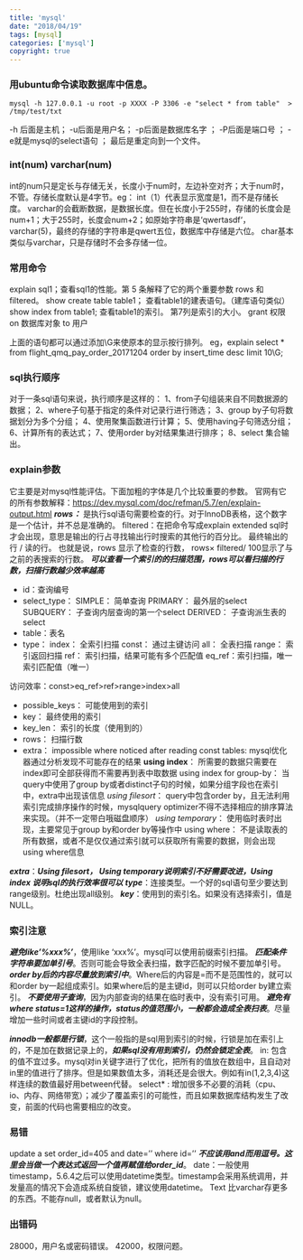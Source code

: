 ```yaml
---
title: 'mysql'
date: "2018/04/19"
tags: [mysql]
categories: ['mysql']
copyright: true
---
```

### 用ubuntu命令读取数据库中信息。
```
mysql -h 127.0.0.1 -u root -p XXXX -P 3306 -e "select * from table"  > /tmp/test/txt
```
-h 后面是主机； -u后面是用户名； -p后面是数据库名字 ； -P后面是端口号 ； -e就是mysql的select语句 ； 最后是重定向到一个文件。 

### int(num) varchar(num)
int的num只是定长与存储无关，长度小于num时，左边补空对齐；大于num时，不管。存储长度默认是4字节。eg： int（1）代表显示宽度是1，而不是存储长度。
varchar的会截断数据，是数据长度。但在长度小于255时，存储的长度会是num+1；大于255时，长度会num+2；如原始字符串是‘qwertasdf‘，varchar(5)，最终的存储的字符串是qwert五位，数据库中存储是六位。
char基本类似与varchar，只是存储时不会多存储一位。

### 常用命令
explain sql1；查看sql1的性能。第 5 条解释了它的两个重要参数 rows 和filtered。
show create table table1； 查看table1的建表语句。（建库语句类似）
show index from table1; 查看table1的索引。 第7列是索引的大小。
grant 权限 on 数据库对象 to 用户

上面的语句都可以通过添加\G来使原本的显示按行排列。
eg，explain select * from flight_qmq_pay_order_20171204 order by insert_time desc limit 10\G;
### sql执行顺序
对于一条sql语句来说，执行顺序是这样的：
1、from子句组装来自不同数据源的数据；
2、where子句基于指定的条件对记录行进行筛选；
3、group by子句将数据划分为多个分组；
4、使用聚集函数进行计算；
5、使用having子句筛选分组；
6、计算所有的表达式；
7、使用order by对结果集进行排序；
8、select 集合输出。

### explain参数
它主要是对mysql性能评估。下面加粗的字体是几个比较重要的参数。
官网有它的所有参数解释：https://dev.mysql.com/doc/refman/5.7/en/explain-output.html
**_rows：_** 是执行sql语句需要检查的行。对于InnoDB表格，这个数字是一个估计，并不总是准确的。
filtered：在把命令写成explain extended sql时才会出现，意思是输出的行占寻找输出行时搜索的其他行的百分比。 最终输出的行  /  读的行。 也就是说，rows 显示了检查的行数， rows× filtered/ 100显示了与之前的表搜索的行数。
       **_可以查看一个索引的的扫描范围，rows可以看扫描的行数，扫描行数越少效率越高_** 
- id：查询编号
- select_type：
  SIMPLE：    简单查询
  PRIMARY：   最外层的select
  SUBQUERY：  子查询内层查询的第一个select
  DERIVED：   子查询派生表的select
- table：表名
- type：
  index： 全索引扫描
  const： 通过主键访问
  all：   全表扫描
  range： 索引返回扫描
  ref：   索引扫描，结果可能有多个匹配值
  eq_ref：索引扫描，唯一索引匹配值（唯一） 

访问效率：const>eq_ref>ref>range>index>all

- possible_keys： 可能使用到的索引
- key： 最终使用的索引
- key_len： 索引的长度（使用到的）
- rows： 扫描行数
- extra：
  impossible where noticed after reading const tables: mysql优化器通过分析发现不可能存在的结果
  **using index**： 所需要的数据只需要在index即可全部获得而不需要再到表中取数据
  using index for group-by： 当query中使用了group by或者distinct子句的时候，如果分组字段也在索引中，extra中出现该信息
  _using filesort_： query中包含order by，且无法利用索引完成排序操作的时候，mysqlquery optimizer不得不选择相应的排序算法来实现。（并不一定带白哦磁盘顺序）
  _using temporary_： 使用临时表时出现，主要常见于group by和order by等操作中
  using where： 不是读取表的所有数据，或者不是仅仅通过索引就可以获取所有需要的数据，则会出现using where信息

**_extra_**：**_Using filesort， Using temporary说明索引不好需要改进，Using index 说明sql的执行效率很可以_**
**_type_**：连接类型。一个好的sql语句至少要达到range级别。杜绝出现all级别。
**_key_**：使用到的索引名。如果没有选择索引，值是NULL。

### 索引注意
**_避免like’%xxx%’_**，使用like ‘xxx%’。mysql可以使用前缀索引扫描。
**_匹配条件字符串要加单引号_**。否则可能会导致全表扫描，数字匹配的时候不要加单引号。
**_order by后的内容尽量放到索引中_**。Where后的内容是=而不是范围性的，就可以和order by一起组成索引。如果where后的是主键id，则可以只给order by建立索引。
**_不要使用子查询_**，因为内部查询的结果在临时表中，没有索引可用。
**_避免有where status=1这样的操作，status的值范围小，一般都会造成全表扫表_**。尽量增加一些时间或者主键id的字段控制。

**_innodb一般都是行锁_**，这个一般指的是sql用到索引的时候，行锁是加在索引上的，不是加在数据记录上的，**_如果sql没有用到索引，仍然会锁定全表_**。
in: 包含的值不宜过多。mysql对in关键字进行了优化，把所有的值放在数组中，且自动对in里的值进行了排序。但是如果数值太多，消耗还是会很大。例如有in(1,2,3,4)这样连续的数值最好用between代替。
select* : 增加很多不必要的消耗（cpu、io、内存、网络带宽）；减少了覆盖索引的可能性，而且如果数据库结构发生了改变，前面的代码也需要相应的改变。

### 易错
update a set order_id=405 and date=’’ where id=’’    **_不应该用and而用逗号。这里会当做一个表达式返回一个值再赋值给order_id_**。
date：一般使用timestamp，5.6.4之后可以使用datetime类型。timestamp会采用系统调用，并发量高的情况下会造成系统自旋锁，建议使用datetime。
Text 比varchar存更多的东西。不能存null，或者默认为null。

### 出错码
28000，用户名或密码错误。
42000，权限问题。